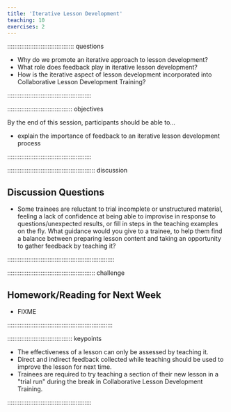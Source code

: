 ```yaml
---
title: 'Iterative Lesson Development'
teaching: 10
exercises: 2
---
```


:::::::::::::::::::::::::::::::::::::: questions 

- Why do we promote an iterative approach to lesson development?
- What role does feedback play in iterative lesson development?
- How is the iterative aspect of lesson development incorporated 
  into Collaborative Lesson Development Training?

::::::::::::::::::::::::::::::::::::::::::::::::

::::::::::::::::::::::::::::::::::::: objectives

By the end of this session, participants should be able to...

- explain the importance of feedback to an iterative lesson development process


::::::::::::::::::::::::::::::::::::::::::::::::


:::::::::::::::::::::::::::::::::::::::::::::::::: discussion

## Discussion Questions

- Some trainees are reluctant to trial incomplete or unstructured material, 
  feeling a lack of confidence at being able to improvise in response to questions/unexpected results,
  or fill in steps in the teaching examples on the fly.
  What guidance would you give to a trainee, to help them find a balance between preparing lesson content
  and taking an opportunity to gather feedback by teaching it?

:::::::::::::::::::::::::::::::::::::::::::::::::::::::::::::

:::::::::::::::::::::::::::::::::::::::::::::::::: challenge

## Homework/Reading for Next Week

- FIXME

::::::::::::::::::::::::::::::::::::::::::::::::::::::::::::

::::::::::::::::::::::::::::::::::::: keypoints 

- The effectiveness of a lesson can only be assessed by teaching it.
- Direct and indirect feedback collected while teaching should be used to
  improve the lesson for next time.
- Trainees are required to try teaching a section of their new lesson in a "trial run"
  during the break in Collaborative Lesson Development Training.

::::::::::::::::::::::::::::::::::::::::::::::::

